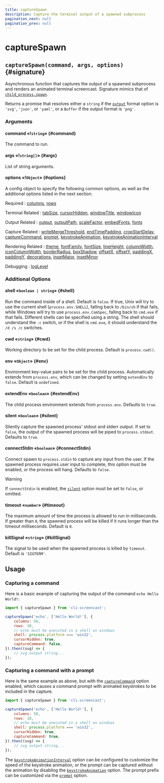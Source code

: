 ```yaml
---
title: captureSpawn
description: Capture the terminal output of a spawned subprocess
pagination_next: null
pagination_prev: null
---
```


# captureSpawn

## `captureSpawn(command, args, options)` {#signature}

Asynchronous function that captures the output of a spawned subprocess and renders an animated terminal screencast. Signature mimics that of [`child_process.spawn`](https://nodejs.org/api/child_process.html#child_process_child_process_spawn_command_args_options).

Returns a promise that resolves either a `string` if the [`output`](options.md#output) format option is `'svg'`, `'json'`, or `'yaml'`, or a `Buffer` if the output format is `'png'`.

### Arguments

#### command «!`string`» {#command}

The command to run.

#### args «!`string[]`» {#args}

List of string arguments.

#### options «!`Object`» {#options}

A config object to specify the following common options, as well as the additional options listed in the next section.

Required
: [columns](options.md#columns),
  [rows](options.md#rows)

Terminal Related
: [tabSize](options.md#tabSize),
  [cursorHidden](options.md#cursorHidden),
  [windowTitle](options.md#windowTitle),
  [windowIcon](options.md#windowIcon)

Output Related
: [output](options.md#output),
  [outputPath](options.md#outputPath),
  [scaleFactor](options.md#scaleFactor),
  [embedFonts](options.md#embedFonts),
  [fonts](options.md#fonts)

Capture Related
: [writeMergeThreshold](options.md#writeMergeThreshold),
  [endTimePadding](options.md#endTimePadding),
  [cropStartDelay](options.md#cropStartDelay),
  [captureCommand](options.md#captureCommand),
  [prompt](options.md#prompt),
  [keystrokeAnimation](options.md#keystrokeAnimation),
  [keystrokeAnimationInterval](options.md#keystrokeAnimationInterval)

Rendering Related
: [theme](options.md#theme),
  [fontFamily](options.md#fontFamily),
  [fontSize](options.md#fontSize),
  [lineHeight](options.md#lineHeight),
  [columnWidth](options.md#columnWidth),
  [iconColumnWidth](options.md#iconColumnWidth),
  [borderRadius](options.md#borderRadius),
  [boxShadow](options.md#boxShadow),
  [offsetX](options.md#offsetX),
  [offsetY](options.md#offsetY),
  [paddingX](options.md#paddingX),
  [paddingY](options.md#paddingY),
  [decorations](options.md#decorations),
  [insetMajor](options.md#insetMajor),
  [insetMinor](options.md#insetMinor)

Debugging
: [logLevel](options.md#logLevel)

### Additional Options

#### shell «`boolean | string`» {#shell}

Run the command inside of a shell. Default is `false`. If true, Unix will try to use the current shell (`process.env.SHELL`), falling back to `/bin/sh` if that fails, while Windows will try to use `process.env.ComSpec`, falling back to `cmd.exe` if that fails. Different shells can be specified using a string. The shell should understand the `-c` switch, or if the shell is `cmd.exe`, it should understand the `/d /s /c` switches.

#### cwd «`string`» {#cwd}

Working directory to be set for the child process. Default is `process.cwd()`.

#### env «`Object`» {#env}

Environment key-value pairs to be set for the child process. Automatically extends from `process.env`, which can be changed by setting `extendEnv` to `false`. Default is `undefined`.

#### extendEnv «`boolean`» {#extendEnv}

The child process environment extends from `process.env`. Defaults to `true`.

#### silent «`boolean`» {#silent}

Silently capture the spawned process' stdout and stderr output. If set to `false`, the output of the spawned process will be piped to `process.stdout`. Defaults to `true`.

#### connectStdin «`boolean`» {#connectStdin}

Connect spawn to `process.stdin` to capture any input from the user. If the spawned process requires user input to complete, this option must be enabled, or the process will hang. Defaults to `false`.

> [!warning]
> If `connectStdin` is enabled, the [`silent`](#silent) option must be set to `false`, or omitted.

#### timeout «`number`» {#timeout}

The maximum amount of time the process is allowed to run in milliseconds. If greater than `0`, the spawned process will be killed if it runs longer than the timeout milliseconds. Default is `0`.

#### killSignal «`string`» {#killSignal}

The signal to be used when the spawned process is killed by `timeout`. Default is `'SIGTERM'`.

## Usage

### Capturing a command

Here is a basic example of capturing the output of the command `echo Hello World!`:

```js result='./assets/usage--spawn.svg'
import { captureSpawn } from 'cli-screencast';

captureSpawn('echo', ['Hello World!'], {
    columns: 50,
    rows: 10,
    // echo must be executed in a shell on windows
    shell: process.platform === 'win32',
    cursorHidden: true,
    captureCommand: false,
}).then((svg) => {
    // svg output string...
});
```

### Capturing a command with a prompt

Here is the same example as above, but with the [`captureCommand`](options.md#captureCommand) option enabled, which causes a command prompt with animated keystrokes to be included in the capture.

```js result='./assets/usage--spawn--prompt.svg'
import { captureSpawn } from 'cli-screencast';

captureSpawn('echo', ['Hello World!'], {
    columns: 50,
    rows: 10,
    // echo must be executed in a shell on windows
    shell: process.platform === 'win32',
    cursorHidden: true,
    captureCommand: true,
}).then((svg) => {
    // svg output string...
});
```

The [`keystrokeAnimationInterval`](options.md#keystrokeAnimationInterval) option can be configured to customize the speed of the keystroke animation, or the prompt can be captured without the animation by disabling the [`keystrokeAnimation`](options.md#keystrokeAnimation) option. The prompt prefix can be customized via the [`prompt`](options.md#prompt) option.
